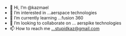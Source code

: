 - 👋 Hi, I’m @kazmael
- 👀 I’m interested in ...aerspace technologies
- 🌱 I’m currently learning ...fusion 360 
- 💞️ I’m looking to collaborate on ... aerspike technologies
- 📫 How to reach me ...stupidkaz@gmail.com

<!---
kazmael/kazmael is a ✨ special ✨ repository because its `README.md` (this file) appears on your GitHub profile.
You can click the Preview link to take a look at your changes.
--->

